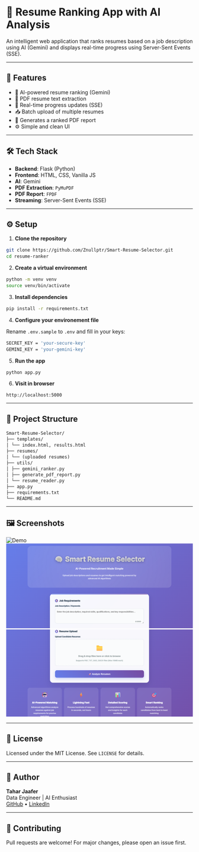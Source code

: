 # 📄 Resume Ranking App with AI Analysis

An intelligent web application that ranks resumes based on a job description using AI (Gemini) and displays real-time progress using Server-Sent Events (SSE).

---

## 🚀 Features

- 🧠 AI-powered resume ranking (Gemini)
- 📄 PDF resume text extraction
- 🔁 Real-time progress updates (SSE)
- 📥 Batch upload of multiple resumes
- 📑 Generates a ranked PDF report
- ⚙️ Simple and clean UI

---

## 🛠️ Tech Stack

- **Backend**: Flask (Python)
- **Frontend**: HTML, CSS, Vanilla JS
- **AI**: Gemini
- **PDF Extraction**: `PyMuPDF`
- **PDF Report**: `FPDF`
- **Streaming**: Server-Sent Events (SSE)

---

## ⚙️ Setup

1. **Clone the repository**

```bash
git clone https://github.com/Znullptr/Smart-Resume-Selector.git
cd resume-ranker
```

2. **Create a virtual environment**

```bash
python -m venv venv
source venv/bin/activate
```

3. **Install dependencies**

```bash
pip install -r requirements.txt
```

4. **Configure your environement file**

Rename `.env.sample` to `.env` and fill in your keys:

```bash
SECRET_KEY = 'your-secure-key'
GEMINI_KEY = 'your-gemini-key'
```

5. **Run the app**

```bash
python app.py
```

6. **Visit in browser**

```
http://localhost:5000
```

---

## 📂 Project Structure

```
Smart-Resume-Selector/
├── templates/
│ └── index.html, results.html
├── resumes/
│ └── (uploaded resumes)
├── utils/
│ ├── gemini_ranker.py
│ ├── generate_pdf_report.py
│ └── resume_reader.py
├── app.py
├── requirements.txt
└── README.md
```

---

## 🖼️ Screenshots

![Demo](images/smart-resume.gif)
![Screenshot1](images/in1.png)
![Screenshot2](images/in2.png)


---

## 📄 License

Licensed under the MIT License. See `LICENSE` for details.

---

## 👤 Author

**Tahar Jaafer**  
Data Engineer | AI Enthusiast  
[GitHub](https://github.com/Znullptr) • [LinkedIn](https://www.linkedin.com/in/tahar-jaafer-522569221)

---

## 🤝 Contributing

Pull requests are welcome! For major changes, please open an issue first.
